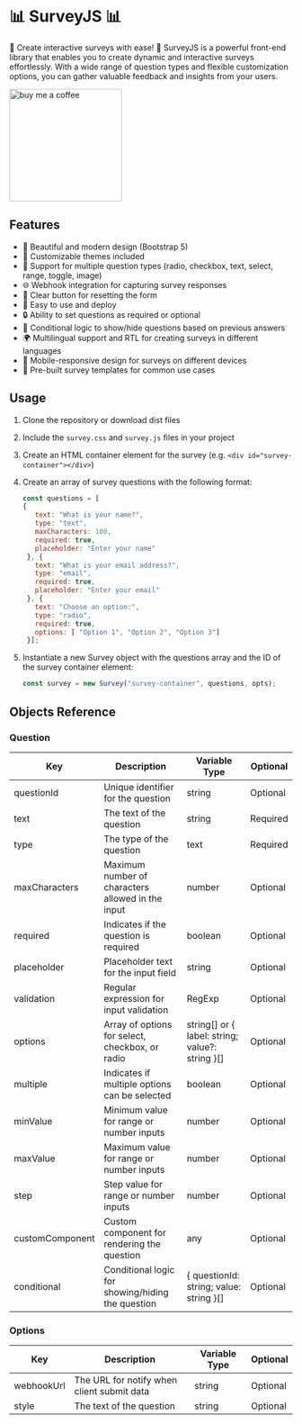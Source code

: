 
# 📊 SurveyJS 📊

 🚀 Create interactive surveys with ease! 📝
SurveyJS is a powerful front-end library that enables you to create dynamic and interactive surveys effortlessly. With a wide range of question types and flexible customization options, you can gather valuable feedback and insights from your users.

<a href="https://www.buymeacoffee.com/idanshr" target="_blank"><img src="https://www.buymeacoffee.com/assets/img/guidelines/download-assets-sm-1.svg" alt="buy me a coffee" width="200px"/></a>

## Features

-   🌈 Beautiful and modern design (Bootstrap 5)
-   🎨 Customizable themes included
-   📝 Support for multiple question types (radio, checkbox, text, select, range, toggle, image)
-   🌐 Webhook integration for capturing survey responses
-   🧹 Clear button for resetting the form
-   🚀 Easy to use and deploy
-   🔒 Ability to set questions as required or optional
-   🔄 Conditional logic to show/hide questions based on previous answers
-   🌍 Multilingual support and RTL for creating surveys in different languages
-   📱   Mobile-responsive design for surveys on different devices
-   🧩 Pre-built survey templates for common use cases

## Usage

1. Clone the repository or download dist files
2. Include the `survey.css` and `survey.js` files in your project
3. Create an HTML container element for the survey (e.g. `<div id="survey-container"></div>`)
4. Create an array of survey questions with the following format:

   ```javascript
   const questions = [ 
   {
	  text: "What is your name?",
	  type: "text",
	  maxCharacters: 100,
	  required: true,
	  placeholder: "Enter your name" 
	}, {
	  text: "What is your email address?",
	  type: "email",
	  required: true,
	  placeholder: "Enter your email"
	}, { 
	  text: "Choose an option:",
	  type: "radio",
	  required: true,
	  options: [ "Option 1", "Option 2", "Option 3"]
	}];

5. Instantiate a new Survey object with the questions array and the ID of the survey container element:

   ```javascript
   const survey = new Survey("survey-container", questions, opts);

## Objects Reference

### Question
|Key            |Description                                      |Variable Type                                  |Optional|
|---------------|-------------------------------------------------|-----------------------------------------------|--------|
|questionId     |Unique identifier for the question               |string                                         |Optional|
|text           |The text of the question                         |string                                         |Required|
|type           |The type of the question                         |text                                           |Required|
|maxCharacters  |Maximum number of characters allowed in the input|number                                         |Optional|
|required       |Indicates if the question is required            |boolean                                        |Optional|
|placeholder    |Placeholder text for the input field             |string                                         |Optional|
|validation     |Regular expression for input validation          |RegExp                                         |Optional|
|options        |Array of options for select, checkbox, or radio  |string[] or { label: string; value?: string }[]|Optional|
|multiple       |Indicates if multiple options can be selected    |boolean                                        |Optional|
|minValue       |Minimum value for range or number inputs         |number                                         |Optional|
|maxValue       |Maximum value for range or number inputs         |number                                         |Optional|
|step           |Step value for range or number inputs            |number                                         |Optional|
|customComponent|Custom component for rendering the question      |any                                            |Optional|
|conditional    |Conditional logic for showing/hiding the question|{ questionId: string; value: string }[]        |Optional|


### Options

|Key            |Description                                      |Variable Type                                  |Optional|
|---------------|-------------------------------------------------|-----------------------------------------------|--------|
|webhookUrl     |The URL for notify when client submit data       |string                                         |Optional|
|style          |The text of the question                         |string                                         |Optional|
